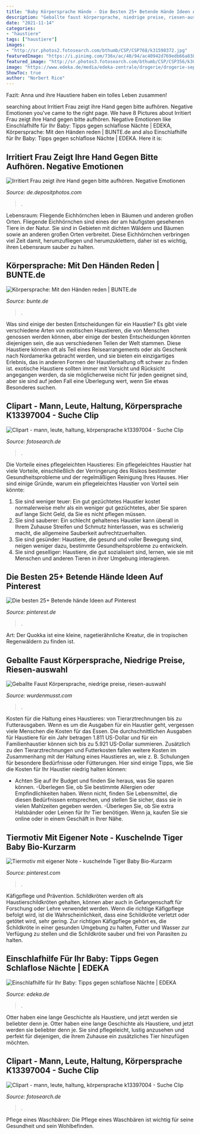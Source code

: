 ```yaml
---
title: "Baby Körpersprache Hände - Die Besten 25+ Betende Hände Ideen Auf Pinterest"
description: "Geballte faust körpersprache, niedrige preise, riesen-auswahl"
date: "2021-11-14"
categories:
- "haustiere"
tags: ["haustiere"]
images:
- "http://sr.photos2.fotosearch.com/bthumb/CSP/CSP768/k31598372.jpg"
featuredImage: "https://i.pinimg.com/736x/ac/40/94/ac40942d769edb66a8384a68002ae242.jpg"
featured_image: "http://sr.photos3.fotosearch.com/bthumb/CSP/CSP356/k30711919.jpg"
image: "https://www.edeka.de/media/edeka-zentrale/drogerie/drogerie-september-2019/ed-drogerie-2019-image-babyakne-01-1x1.jpg?imwidth=880&amp;imdensity=1"
ShowToc: true
author: "Norbert Rice"
---
```



Fazit: Anna und ihre Haustiere haben ein tolles Leben zusammen!

	

		
searching about Irritiert Frau zeigt ihre Hand gegen bitte aufhören. Negative Emotionen you've came to the right page. We have 8 Pictures about Irritiert Frau zeigt ihre Hand gegen bitte aufhören. Negative Emotionen like Einschlafhilfe für Ihr Baby: Tipps gegen schlaflose Nächte | EDEKA, Körpersprache: Mit den Händen reden | BUNTE.de and also Einschlafhilfe für Ihr Baby: Tipps gegen schlaflose Nächte | EDEKA. Here it is:
		
    
## Irritiert Frau Zeigt Ihre Hand Gegen Bitte Aufhören. Negative Emotionen

<img loading=lazy src="https://st2.depositphotos.com/4421371/8337/i/450/depositphotos_83377580-stock-photo-woman-smiling-pointing-up-showing.jpg" onerror="this.onerror=null;this.src='https://tse4.mm.bing.net/th?id=OIP.lixLVSUAig_8PVLEAb_TkwHaE8&amp;pid=15.1';" alt="Irritiert Frau zeigt ihre Hand gegen bitte aufhören. Negative Emotionen">

_Source: de.depositphotos.com_

>. 

	

Lebensraum: Fliegende Eichhörnchen leben in Bäumen und anderen großen Orten.
Fliegende Eichhörnchen sind eines der am häufigsten gesehenen Tiere in der Natur. Sie sind in Gebieten mit dichten Wäldern und Bäumen sowie an anderen großen Orten verbreitet. Diese Eichhörnchen verbringen viel Zeit damit, herumzufliegen und herumzuklettern, daher ist es wichtig, ihren Lebensraum sauber zu halten.

    
## Körpersprache: Mit Den Händen Reden | BUNTE.de

<img loading=lazy src="https://images.bstatic.de/HRWAjuTTFf3FzPtvCVaCiKkzf1w=/1200x630/filters:focal(470x312:490x332)/images/b936b87b/bc69/43fb/92f8/a86b490e07c9.jpg" onerror="this.onerror=null;this.src='https://tse4.mm.bing.net/th?id=OIP.mMxRi3HYDrZ0n70csT7U0wHaD4&amp;pid=15.1';" alt="Körpersprache: Mit den Händen reden | BUNTE.de">

_Source: bunte.de_

>. 

	

Was sind einige der besten Entscheidungen für ein Haustier?
Es gibt viele verschiedene Arten von exotischen Haustieren, die von Menschen genossen werden können, aber einige der besten Entscheidungen könnten diejenigen sein, die aus verschiedenen Teilen der Welt stammen. Diese Haustiere können oft als Teil eines Reisearrangements oder als Geschenk nach Nordamerika gebracht werden, und sie bieten ein einzigartiges Erlebnis, das in anderen Formen der Haustierhaltung oft schwer zu finden ist. exotische Haustiere sollten immer mit Vorsicht und Rücksicht angegangen werden, da sie möglicherweise nicht für jeden geeignet sind, aber sie sind auf jeden Fall eine Überlegung wert, wenn Sie etwas Besonderes suchen.

    
## Clipart - Mann, Leute, Haltung, Körpersprache K13397004 - Suche Clip

<img loading=lazy src="http://sr.photos3.fotosearch.com/bthumb/CSP/CSP356/k30711919.jpg" onerror="this.onerror=null;this.src='https://tse1.mm.bing.net/th?id=OIP.s9v1rqOs6XudbshwVBBLIgHaHa&amp;pid=15.1';" alt="Clipart - mann, leute, haltung, körpersprache k13397004 - Suche Clip">

_Source: fotosearch.de_

>. 

	

Die Vorteile eines pflegeleichten Haustieres:
Ein pflegeleichtes Haustier hat viele Vorteile, einschließlich der Verringerung des Risikos bestimmter Gesundheitsprobleme und der regelmäßigen Reinigung Ihres Hauses. Hier sind einige Gründe, warum ein pflegeleichtes Haustier von Vorteil sein könnte:
1) Sie sind weniger teuer: Ein gut gezüchtetes Haustier kostet normalerweise mehr als ein weniger gut gezüchtetes, aber Sie sparen auf lange Sicht Geld, da Sie es nicht pflegen müssen.
2) Sie sind sauberer: Ein schlecht gehaltenes Haustier kann überall in Ihrem Zuhause Streifen und Schmutz hinterlassen, was es schwierig macht, die allgemeine Sauberkeit aufrechtzuerhalten.
3) Sie sind gesünder: Haustiere, die gesund und voller Bewegung sind, neigen weniger dazu, bestimmte Gesundheitsprobleme zu entwickeln.
4) Sie sind geselliger: Haustiere, die gut sozialisiert sind, lernen, wie sie mit Menschen und anderen Tieren in ihrer Umgebung interagieren.

    
## Die Besten 25+ Betende Hände Ideen Auf Pinterest

<img loading=lazy src="https://i.pinimg.com/736x/ac/40/94/ac40942d769edb66a8384a68002ae242.jpg" onerror="this.onerror=null;this.src='https://tse3.mm.bing.net/th?id=OIP.FtQe7anCN0_443TiA2O9fQAAAA&amp;pid=15.1';" alt="Die besten 25+ Betende hände Ideen auf Pinterest">

_Source: pinterest.de_

>. 

	

Art: Der Quokka ist eine kleine, nagetierähnliche Kreatur, die in tropischen Regenwäldern zu finden ist.

    
## Geballte Faust Körpersprache, Niedrige Preise, Riesen-auswahl

<img loading=lazy src="https://wurdenmusst.com/utmz/TxL3tZKGECHJ1F2EcZN2twAAAA.jpg" onerror="this.onerror=null;this.src='https://tse1.mm.bing.net/th?id=OIP.qJOS2fVG64H--F8IzltWLAAAAA&amp;pid=15.1';" alt="Geballte Faust Körpersprache, niedrige preise, riesen-auswahl">

_Source: wurdenmusst.com_

>. 

	

Kosten für die Haltung eines Haustieres: von Tierarztrechnungen bis zu Futterausgaben.
Wenn es um die Ausgaben für ein Haustier geht, vergessen viele Menschen die Kosten für das Essen. Die durchschnittlichen Ausgaben für Haustiere für ein Jahr betragen 1.811 US-Dollar und für ein Familienhaustier können sich bis zu 5.921 US-Dollar summieren. Zusätzlich zu den Tierarztrechnungen und Futterkosten fallen weitere Kosten im Zusammenhang mit der Haltung eines Haustieres an, wie z. B. Schulungen für besondere Bedürfnisse oder Fütterungen. Hier sind einige Tipps, wie Sie die Kosten für Ihr Haustier niedrig halten können:
- Achten Sie auf Ihr Budget und finden Sie heraus, was Sie sparen können.
-Überlegen Sie, ob Sie bestimmte Allergien oder Empfindlichkeiten haben. Wenn nicht, finden Sie Lebensmittel, die diesen Bedürfnissen entsprechen, und stellen Sie sicher, dass sie in vielen Mahlzeiten gegeben werden.
-Überlegen Sie, ob Sie extra Halsbänder oder Leinen für Ihr Tier benötigen. Wenn ja, kaufen Sie sie online oder in einem Geschäft in Ihrer Nähe.

    
## Tiermotiv Mit Eigener Note - Kuschelnde Tiger Baby Bio-Kurzarm

<img loading=lazy src="https://i.pinimg.com/736x/e0/e3/68/e0e36875172a19d1b2cbf6236cb36c92.jpg" onerror="this.onerror=null;this.src='https://tse4.mm.bing.net/th?id=OIP.LQFsR6yGrMzOM8amoOleAQHaHa&amp;pid=15.1';" alt="Tiermotiv mit eigener Note - kuschelnde Tiger Baby Bio-Kurzarm">

_Source: pinterest.com_

>. 

	

Käfigpflege und Prävention.
Schildkröten werden oft als Haustierschildkröten gehalten, können aber auch in Gefangenschaft für Forschung oder Lehre verwendet werden. Wenn die richtige Käfigpflege befolgt wird, ist die Wahrscheinlichkeit, dass eine Schildkröte verletzt oder getötet wird, sehr gering. Zur richtigen Käfigpflege gehört es, die Schildkröte in einer gesunden Umgebung zu halten, Futter und Wasser zur Verfügung zu stellen und die Schildkröte sauber und frei von Parasiten zu halten.

    
## Einschlafhilfe Für Ihr Baby: Tipps Gegen Schlaflose Nächte | EDEKA

<img loading=lazy src="https://www.edeka.de/media/edeka-zentrale/drogerie/drogerie-september-2019/ed-drogerie-2019-image-babyakne-01-1x1.jpg?imwidth=880&amp;imdensity=1" onerror="this.onerror=null;this.src='https://tse3.mm.bing.net/th?id=OIP.FP0ubgFO6swhhuDHLauZzwHaHa&amp;pid=15.1';" alt="Einschlafhilfe für Ihr Baby: Tipps gegen schlaflose Nächte | EDEKA">

_Source: edeka.de_

>. 

	

Otter haben eine lange Geschichte als Haustiere, und jetzt werden sie beliebter denn je.
Otter haben eine lange Geschichte als Haustiere, und jetzt werden sie beliebter denn je. Sie sind pflegeleicht, lustig anzusehen und perfekt für diejenigen, die ihrem Zuhause ein zusätzliches Tier hinzufügen möchten.

    
## Clipart - Mann, Leute, Haltung, Körpersprache K13397004 - Suche Clip

<img loading=lazy src="http://sr.photos2.fotosearch.com/bthumb/CSP/CSP768/k31598372.jpg" onerror="this.onerror=null;this.src='https://tse2.mm.bing.net/th?id=OIP.sUHCJLH1kQ9XR1NsUmHQbwAAAA&amp;pid=15.1';" alt="Clipart - mann, leute, haltung, körpersprache k13397004 - Suche Clip">

_Source: fotosearch.de_

>. 

	

Pflege eines Waschbären: Die Pflege eines Waschbären ist wichtig für seine Gesundheit und sein Wohlbefinden.

